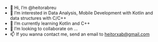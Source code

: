- 👋 Hi, I’m @heitorabreu
- 👀 I’m interested in Data Analysis, Mobile Development with Kotlin and data structures with C/C++
- 🌱 I’m currently learning Kotlin and C++
- 💞️ I’m looking to collaborate on ...
- 📫 If you wanna contact me, send an email to heitorxab@gmail.com

<!---
heitorabreu/heitorabreu is a ✨ special ✨ repository because its `README.md` (this file) appears on your GitHub profile.
You can click the Preview link to take a look at your changes.
--->

